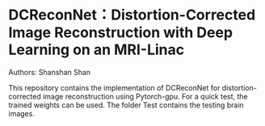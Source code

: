 # DCReconNet：Distortion-Corrected Image Reconstruction with Deep Learning on an MRI-Linac
Authors: Shanshan Shan

This repository contains the implementation of DCReconNet for distortion-corrected image reconstruction using Pytorch-gpu. For a quick test, the trained weights can be used. The folder Test contains the testing brain images.
